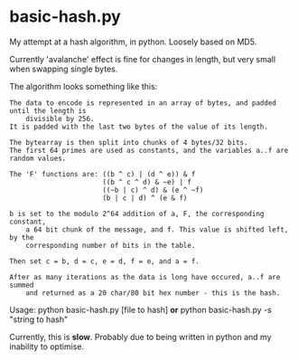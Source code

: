 # basic-hash.py

My attempt at a hash algorithm, in python. Loosely based on MD5.

Currently 'avalanche' effect is fine for changes in length, but very small when swapping single bytes.

The algorithm looks something like this:
```
The data to encode is represented in an array of bytes, and padded until the length is 
	divisible by 256.
It is padded with the last two bytes of the value of its length.

The bytearray is then split into chunks of 4 bytes/32 bits. 
The first 64 primes are used as constants, and the variables a..f are random values.

The 'F' functions are: ((b ^ c) | (d ^ e)) & f
                       ((b ^ c ^ d) & ~e) | f
                       ((~b | c) ^ d) & (e ^ ~f)
                       (b | c | d) ^ (e & f)

b is set to the modulo 2^64 addition of a, F, the corresponding constant, 
	a 64 bit chunk of the message, and f. This value is shifted left, by the 
	corresponding number of bits in the table.

Then set c = b, d = c, e = d, f = e, and a = f.

After as many iterations as the data is long have occured, a..f are summed 
	and returned as a 20 char/80 bit hex number - this is the hash.
```

Usage: python basic-hash.py [file to hash] **or**
	   python basic-hash.py -s "string to hash"	

Currently, this is **slow**. Probably due to being written in python and my inability to optimise.